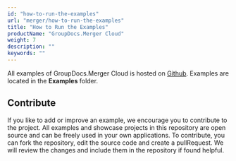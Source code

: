```yaml
---
id: "how-to-run-the-examples"
url: "merger/how-to-run-the-examples"
title: "How to Run the Examples"
productName: "GroupDocs.Merger Cloud"
weight: 7
description: ""
keywords: ""
---
```


All examples of GroupDocs.Merger Cloud is hosted on [Github](https://github.com/groupdocs-merger-cloud). Examples are located in the **Examples** folder.

## Contribute ##

If you like to add or improve an example, we encourage you to contribute to the project. All examples and showcase projects in this repository are open source and can be freely used in your own applications.
To contribute, you can fork the repository, edit the source code and create a pullRequest. We will review the changes and include them in the repository if found helpful.
